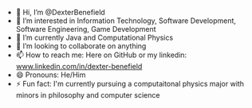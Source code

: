 - 👋 Hi, I’m @DexterBenefield
- 👀 I’m interested in Information Technology, Software Development, Software Engineering, Game Development
- 🌱 I’m currently Java and Computational Physics
- 💞️ I’m looking to collaborate on anything
- 📫 How to reach me: Here on GitHub or my linkedin: www.linkedin.com/in/dexter-benefield
- 😄 Pronouns: He/Him
- ⚡ Fun fact: I'm currently pursuing a computaitonal physics major with minors in philosophy and computer science

<!---
DexterBenefield/DexterBenefield is a ✨ special ✨ repository because its `README.md` (this file) appears on your GitHub profile.
You can click the Preview link to take a look at your changes.
--->
